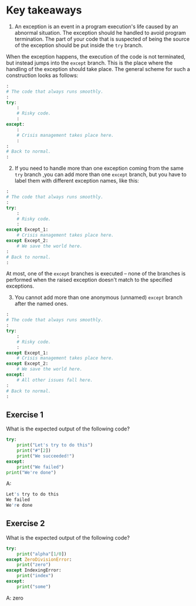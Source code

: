 # Key takeaways
1. An exception is an event in a program execution's life caused by an abnormal situation. The exception should he handled to avoid program termination. The part of your code that is suspected of being the source of the exception should be put inside the `try` branch.

When the exception happens, the execution of the code is not terminated, but instead jumps into the `except` branch. This is the place where the handling of the exception should take place. The general scheme for such a construction looks as follows:
```py
:
# The code that always runs smoothly.
:
try:
    :
    # Risky code.
    :
except:
    :
    # Crisis management takes place here.
    : 
:
# Back to normal.
:
```

2. If you need to handle more than one exception coming from the same `try` branch ,you can add more than one `except` branch, but you have to label them with different exception names, like this:
```py
:
# The code that always runs smoothly.
:
try:
    :
    # Risky code.
    :
except Except_1:
    # Crisis management takes place here.
except Except_2:
    # We save the world here.
:
# Back to normal.
:
```

At most, one of the `except` branches is executed – none of the branches is performed when the raised exception doesn't match to the specified exceptions.


3. You cannot add more than one anonymous (unnamed) `except` branch after the named ones.
```py
:
# The code that always runs smoothly.
:
try:
    :
    # Risky code.
    :
except Except_1:
    # Crisis management takes place here.
except Except_2:
    # We save the world here.
except:
    # All other issues fall here.
:
# Back to normal.
:
```

## Exercise 1
What is the expected output of the following code?
```py
try:
    print("Let's try to do this")
    print("#"[2])
    print("We succeeded!")
except:
    print("We failed")
print("We're done")
```
A:
```s
Let's try to do this
We failed
We're done
```

## Exercise 2
What is the expected output of the following code?
```py
try:
    print("alpha"[1/0])
except ZeroDivisionError:
    print("zero")
except IndexingError:
    print("index")
except:
    print("some")
```
A: zero